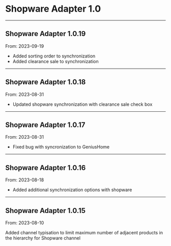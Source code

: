 # Shopware Adapter 1.0


---

## Shopware Adapter 1.0.19
From: 2023-09-19

* Added sorting order to synchronization
* Added clearance sale to synchronization

---

## Shopware Adapter 1.0.18
From: 2023-08-31

* Updated shopware synchronization with clearance sale check box

---

## Shopware Adapter 1.0.17
From: 2023-08-31

* Fixed bug with syncronization to GeniusHome

---

## Shopware Adapter 1.0.16
From: 2023-08-18

* Added additional synchronization options with shopware

---

## Shopware Adapter 1.0.15
From: 2023-08-10

Added channel typisation to limit maximum number of adjacent products in the hierarchy for Shopware channel